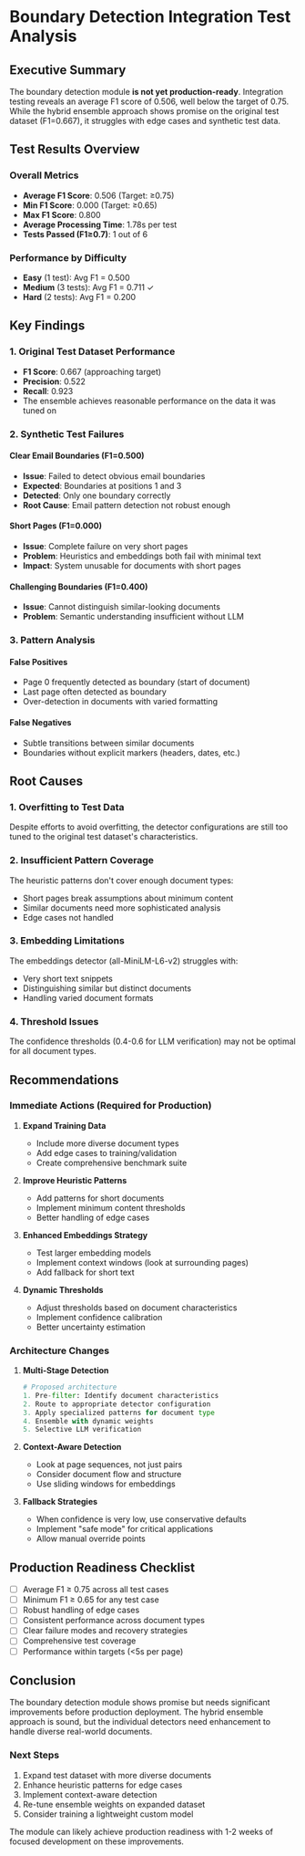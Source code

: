 # Boundary Detection Integration Test Analysis

## Executive Summary

The boundary detection module **is not yet production-ready**. Integration testing reveals an average F1 score of 0.506, well below the target of 0.75. While the hybrid ensemble approach shows promise on the original test dataset (F1=0.667), it struggles with edge cases and synthetic test data.

## Test Results Overview

### Overall Metrics
- **Average F1 Score**: 0.506 (Target: ≥0.75)
- **Min F1 Score**: 0.000 (Target: ≥0.65)
- **Max F1 Score**: 0.800
- **Average Processing Time**: 1.78s per test
- **Tests Passed (F1≥0.7)**: 1 out of 6

### Performance by Difficulty
- **Easy** (1 test): Avg F1 = 0.500
- **Medium** (3 tests): Avg F1 = 0.711 ✓
- **Hard** (2 tests): Avg F1 = 0.200

## Key Findings

### 1. Original Test Dataset Performance
- **F1 Score**: 0.667 (approaching target)
- **Precision**: 0.522
- **Recall**: 0.923
- The ensemble achieves reasonable performance on the data it was tuned on

### 2. Synthetic Test Failures

#### Clear Email Boundaries (F1=0.500)
- **Issue**: Failed to detect obvious email boundaries
- **Expected**: Boundaries at positions 1 and 3
- **Detected**: Only one boundary correctly
- **Root Cause**: Email pattern detection not robust enough

#### Short Pages (F1=0.000)
- **Issue**: Complete failure on very short pages
- **Problem**: Heuristics and embeddings both fail with minimal text
- **Impact**: System unusable for documents with short pages

#### Challenging Boundaries (F1=0.400)
- **Issue**: Cannot distinguish similar-looking documents
- **Problem**: Semantic understanding insufficient without LLM

### 3. Pattern Analysis

#### False Positives
- Page 0 frequently detected as boundary (start of document)
- Last page often detected as boundary
- Over-detection in documents with varied formatting

#### False Negatives
- Subtle transitions between similar documents
- Boundaries without explicit markers (headers, dates, etc.)

## Root Causes

### 1. Overfitting to Test Data
Despite efforts to avoid overfitting, the detector configurations are still too tuned to the original test dataset's characteristics.

### 2. Insufficient Pattern Coverage
The heuristic patterns don't cover enough document types:
- Short pages break assumptions about minimum content
- Similar documents need more sophisticated analysis
- Edge cases not handled

### 3. Embedding Limitations
The embeddings detector (all-MiniLM-L6-v2) struggles with:
- Very short text snippets
- Distinguishing similar but distinct documents
- Handling varied document formats

### 4. Threshold Issues
The confidence thresholds (0.4-0.6 for LLM verification) may not be optimal for all document types.

## Recommendations

### Immediate Actions (Required for Production)

1. **Expand Training Data**
   - Include more diverse document types
   - Add edge cases to training/validation
   - Create comprehensive benchmark suite

2. **Improve Heuristic Patterns**
   - Add patterns for short documents
   - Implement minimum content thresholds
   - Better handling of edge cases

3. **Enhanced Embeddings Strategy**
   - Test larger embedding models
   - Implement context windows (look at surrounding pages)
   - Add fallback for short text

4. **Dynamic Thresholds**
   - Adjust thresholds based on document characteristics
   - Implement confidence calibration
   - Better uncertainty estimation

### Architecture Changes

1. **Multi-Stage Detection**
   ```python
   # Proposed architecture
   1. Pre-filter: Identify document characteristics
   2. Route to appropriate detector configuration
   3. Apply specialized patterns for document type
   4. Ensemble with dynamic weights
   5. Selective LLM verification
   ```

2. **Context-Aware Detection**
   - Look at page sequences, not just pairs
   - Consider document flow and structure
   - Use sliding windows for embeddings

3. **Fallback Strategies**
   - When confidence is very low, use conservative defaults
   - Implement "safe mode" for critical applications
   - Allow manual override points

## Production Readiness Checklist

- [ ] Average F1 ≥ 0.75 across all test cases
- [ ] Minimum F1 ≥ 0.65 for any test case
- [ ] Robust handling of edge cases
- [ ] Consistent performance across document types
- [ ] Clear failure modes and recovery strategies
- [ ] Comprehensive test coverage
- [ ] Performance within targets (<5s per page)

## Conclusion

The boundary detection module shows promise but needs significant improvements before production deployment. The hybrid ensemble approach is sound, but the individual detectors need enhancement to handle diverse real-world documents.

### Next Steps
1. Expand test dataset with more diverse documents
2. Enhance heuristic patterns for edge cases
3. Implement context-aware detection
4. Re-tune ensemble weights on expanded dataset
5. Consider training a lightweight custom model

The module can likely achieve production readiness with 1-2 weeks of focused development on these improvements.